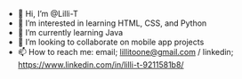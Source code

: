 - 👋 Hi, I’m @Lilli-T
- 👀 I’m interested in learning HTML, CSS, and Python
- 🌱 I’m currently learning Java
- 💞️ I’m looking to collaborate on mobile app projects
- 📫 How to reach me: email; lillitoone@gmail.com / linkedin; https://www.linkedin.com/in/lilli-t-9211581b8/

<!---
Lilli-T/Lilli-T is a ✨ special ✨ repository because its `README.md` (this file) appears on your GitHub profile.
You can click the Preview link to take a look at your changes.
--->
